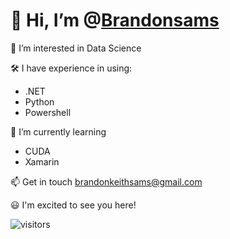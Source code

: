 # 👋 Hi, I’m @[Brandonsams](https://github.com/Brandonsams)

👀 I’m interested in Data Science

🛠 I have experience in using:

- .NET
- Python
- Powershell

🌱 I’m currently learning

- CUDA
- Xamarin

📫 Get in touch brandonkeithsams@gmail.com

😃 I'm excited to see you here!

![visitors](https://visitor-badge.glitch.me/badge?page_id=page.id)
